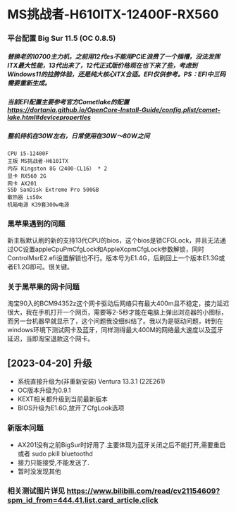 # MS挑战者-H610ITX-12400F-RX560

### 平台配置 Big Sur 11.5 (OC 0.8.5)
##### 替换老的10700主力机，之前用12代es不能用PCIE浪费了一个插槽，没法发挥ITX最大性能，13代出来了，12代正式版价格现在也下来了些，考虑到Windows11的拉胯体验，还是纯大核心ITX合适。EFI仅供参考。PS：EFI中三码需要重新生成。
##### 当前EFI配置主要参考官方Cometlake的配置 https://dortania.github.io/OpenCore-Install-Guide/config.plist/comet-lake.html#deviceproperties
##### 整机待机在30W左右，日常使用在30W～80W之间

```
CPU i5-12400F
主板 MS挑战者-H610ITX
内存 Kingston 8G（2400-CL16） * 2
显卡 RX560 2G
网卡 AX201
SSD SanDisk Extreme Pro 500GB
散热器 is50x
机箱电源 K39套300w电源
```


### 黑苹果遇到的问题
新主板默认刷的新的支持13代CPU的bios，这个bios是锁CFGLock，并且无法通过OC设置appleCpuPmCfgLock和AppleXcpmCfgLock参数解锁，同时ControlMsrE2.efi设置解锁也不行。版本号为E1.4G，后刷回上一个版本E1.3G或者E1.2G即可。很关键。 

### 关于黑苹果的网卡问题
淘宝90入的BCM94352z这个网卡驱动后网络只有最大400m且不稳定，接力延迟很大，我在手机打开一个网页，需要等2-5秒才能在电脑上弹出浏览器的小图标，而另一台机器早就显示了，这个问题我没细纠结了。我以为是驱动问题，转到在windows环境下测试网卡及蓝牙，同样测得最大400M的网络最大速度以及蓝牙延迟，当即淘宝退款这个网卡。 

## [2023-04-20] 升级
* 系统直接升级为(非重新安装) Ventura 13.3.1 (22E261)
* OC版本升级为0.9.1 
* KEXT相关都升级到当前最新版本
* BIOS升级为E1.6G,放开了CfgLook选项

### 新版本问题
* AX201没有之前BigSur时好用了.主要体现为蓝牙关闭之后不能打开,需要重启或者 sudo pkill bluetoothd 
* 接力只能接受,不能发送了.
* 暂时没发现其他

### 相关测试图片详见 https://www.bilibili.com/read/cv21154609?spm_id_from=444.41.list.card_article.click

